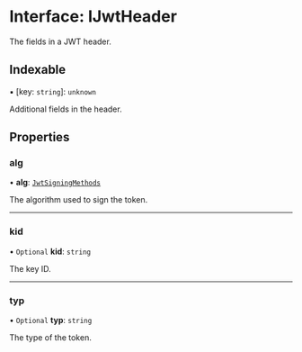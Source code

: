 # Interface: IJwtHeader

The fields in a JWT header.

## Indexable

▪ [key: `string`]: `unknown`

Additional fields in the header.

## Properties

### alg

• **alg**: [`JwtSigningMethods`](../modules.md#jwtsigningmethods)

The algorithm used to sign the token.

___

### kid

• `Optional` **kid**: `string`

The key ID.

___

### typ

• `Optional` **typ**: `string`

The type of the token.
